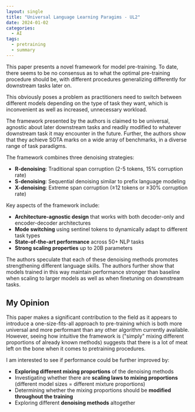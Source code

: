 ```yaml
---
layout: single
title: "Universal Language Learning Paragims - UL2"
date: 2024-01-02
categories:
  - AI
tags:
  - pretraining
  - summary
---
```


This paper presents a novel framework for model pre-training. To date, there seems to be no consensus as to what the optimal pre-training procedure should be, with different procedures generalizing differently for downstream tasks later on.

<!-- excerpt-end -->

This obviously poses a problem as practitioners need to switch between different models depending on the type of task they want, which is inconvenient as well as increased, unnecessary workload.

The framework presented by the authors is claimed to be universal, agnostic about later downstream tasks and readily modified to whatever downstream task it may encounter in the future. Further, the authors show that they achieve SOTA marks on a wide array of benchmarks, in a diverse range of task paradigms.

The framework combines three denoising strategies:

- **R-denoising**: Traditional span corruption (2-5 tokens, 15% corruption rate)
- **S-denoising**: Sequential denoising similar to prefix language modeling
- **X-denoising**: Extreme span corruption (≥12 tokens or ≥30% corruption rate)

Key aspects of the framework include:

- **Architecture-agnostic design** that works with both decoder-only and encoder-decoder architectures
- **Mode switching** using sentinel tokens to dynamically adapt to different task types
- **State-of-the-art performance** across 50+ NLP tasks
- **Strong scaling properties** up to 20B parameters

The authors speculate that each of these denoising methods promotes strengthening different language skills. The authors further show that models trained in this way maintain performance stronger than baseline when scaling to larger models as well as when finetuning on downstream tasks.

## My Opinion

This paper makes a significant contribution to the field as it appears to introduce a one-size-fits-all approach to pre-training which is both more universal and more performant than any other algorithm currently available. However, seeing how intuitive the framework is ("simply" mixing different proportions of already known methods) suggests that there is a lot of meat left on the bone when it comes to pretraining procedures.

I am interested to see if performance could be further improved by:

- **Exploring different mixing proportions** of the denoising methods
- Investigating whether there are **scaling laws to mixing proportions** (different model sizes = different mixture proportions)
- Determining whether the mixing proportions should be **modified throughout the training**
- Exploring different **denoising methods** altogether
